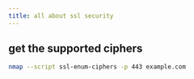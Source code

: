 ```yaml
---
title: all about ssl security
---
```


## get the supported ciphers

```bash
nmap --script ssl-enum-ciphers -p 443 example.com
```
